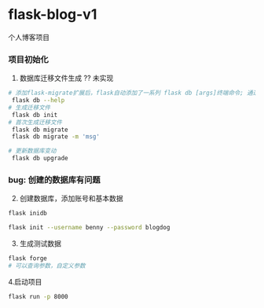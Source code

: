 # flask-blog-v1
个人博客项目

### 项目初始化
1. 数据库迁移文件生成 ?? 未实现
```bash
# 添加flask-migrate扩展后，flask自动添加了一系列 flask db [args]终端命令; 通过 --help 查看
 flask db --help
# 生成迁移文件 
 flask db init
# 首次生成迁移文件
 flask db migrate
 flask db migrate -m 'msg'

# 更新数据库变动
 flask db upgrade
```
### bug: 创建的数据库有问题

2. 创建数据库，添加账号和基本数据
```bash
flask inidb

flask init --username benny --password blogdog
```

3. 生成测试数据
```bash
flask forge
# 可以查询参数，自定义参数
```

4.启动项目
```bash
flask run -p 8000
```